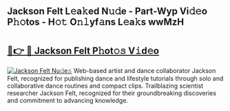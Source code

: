 ## Jackson Felt L𝚎a𝚔ed N𝚞𝚍e - Part-Wyp Vi𝚍𝚎o P𝚑𝚘tos - H𝚘𝚝 O𝚗𝚕yf𝚊ns L𝚎a𝚔s wwMzH

# <h2><a href="http://kfesabt.oniu.top/?m=Jackson+Felt">🔗👉 🔴 Jackson Felt P𝚑ot𝚘𝚜 V𝚒d𝚎o</a></h2>

[![Jackson Felt Nu𝚍e𝚜](https://i.imgur.com/0qMVB7G.gif)](http://kfesabt.oniu.top/?m=Jackson+Felt)
Web-based artist and dance collaborator Jackson Felt, recognized for publishing dance and lifestyle tutorials through solo and collaborative dance routines and compact clips. Trailblazing scientist researcher Jackson Felt, recognized for their groundbreaking discoveries and commitment to advancing knowledge.  
